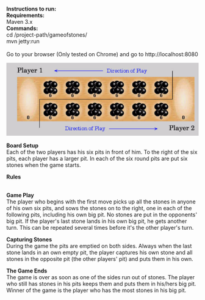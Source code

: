 <b>Instructions to run:</b><br>
<b>Requirements:</b><br>
Maven 3.x <br>
<b>Commands:</b><br>
cd /project-path/gameofstones/ <br>
mvn jetty:run <br><br>
Go to your browser (Only tested on Chrome) and go to http://localhost:8080

![alt tag](https://raw.githubusercontent.com/shravanask/gameofstones/master/src/main/webapp/static/GameOfStones.png)

<b>Board Setup</b> <br>
Each of the two players has his six pits in front of him. To the right of the six pits, each player has a larger pit. In each of the six round pits are put six stones when the game starts.

<b>Rules</b> <br> <br>

<b>Game Play</b> <br>
The player who begins with the first move picks up all the stones in anyone of his own six pits, and sows the stones on to the right, one in each of the following pits, including his own big pit. No stones are put in the opponents' big pit. If the player's last stone lands in his own big pit, he gets another turn. This can be repeated several times before it's the other player's turn.

<b>Capturing Stones</b> <br>
During the game the pits are emptied on both sides. Always when the last stone lands in an own empty pit, the player captures his own stone and all stones in the opposite pit (the other players' pit) and puts them in his own. 

<b>The Game Ends</b> <br>
The game is over as soon as one of the sides run out of stones. The player who still has stones in his pits keeps them and puts them in his/hers big pit. Winner of the game is the player who has the most stones in his big pit.

